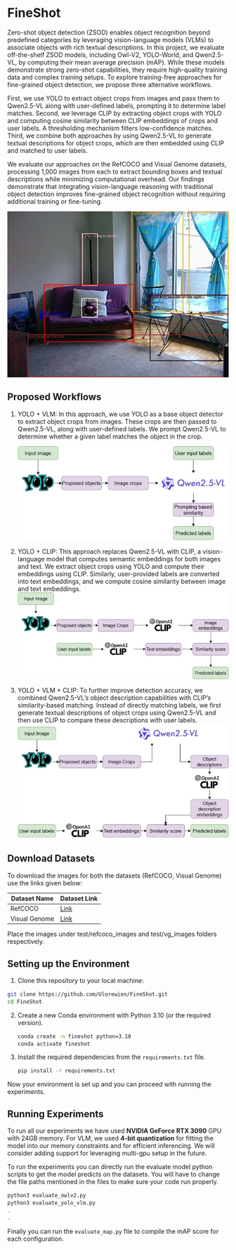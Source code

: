 # FineShot

Zero-shot object detection (ZSOD) enables object recognition beyond predefined categories by leveraging vision-language models (VLMs) to associate objects with rich textual descriptions. In this project, we evaluate off-the-shelf ZSOD models, including Owl-V2, YOLO-World, and Qwen2.5-VL, by computing their mean average precision (mAP). While these models demonstrate strong zero-shot capabilities, they require high-quality training data and complex training setups. To explore training-free approaches for fine-grained object detection, we propose three alternative workflows.

First, we use YOLO to extract object crops from images and pass them to Qwen2.5-VL along with user-defined labels, prompting it to determine label matches. Second, we leverage CLIP by extracting object crops with YOLO and computing cosine similarity between CLIP embeddings of crops and user labels. A thresholding mechanism filters low-confidence matches. Third, we combine both approaches by using Qwen2.5-VL to generate textual descriptions for object crops, which are then embedded using CLIP and matched to user labels.

We evaluate our approaches on the RefCOCO and Visual Genome datasets, processing 1,000 images from each to extract bounding boxes and textual descriptions while minimizing computational overhead. Our findings demonstrate that integrating vision-language reasoning with traditional object detection improves fine-grained object recognition without requiring additional training or fine-tuning.

![Example Image](https://github.com/Ulorewien/FineShot/blob/main/test/imgs/output.jpg?raw=True)

## Proposed Workflows
1. YOLO + VLM:
    In this approach, we use YOLO as a base object detector to extract object crops from images. These crops are then passed to Qwen2.5-VL, along with user-defined labels. We prompt Qwen2.5-VL to determine whether a given label matches the object in the crop.

    ![Example Image](https://github.com/Ulorewien/FineShot/blob/main/test/imgs/YOLO_QWEN.jpg?raw=True)

2. YOLO + CLIP:
    This approach replaces Qwen2.5-VL with CLIP, a vision-language model that computes semantic embeddings for both images and text. We extract object crops using YOLO and compute their embeddings using CLIP. Similarly, user-provided labels are converted into text embeddings, and we compute cosine similarity between image and text embeddings.
    ![Example Image](https://github.com/Ulorewien/FineShot/blob/main/test/imgs/YOLO_CLIP.jpg?raw=True)

3. YOLO + VLM + CLIP:
    To further improve detection accuracy, we combined Qwen2.5-VL’s object description capabilities with CLIP’s similarity-based matching. Instead of directly matching labels, we first generate textual descriptions of object crops using Qwen2.5-VL and then use CLIP to compare these descriptions with user labels.
    ![Example Image](https://github.com/Ulorewien/FineShot/blob/main/test/imgs/YOLO_QWEN_CLIP.jpg?raw=True)

## Download Datasets

To download the images for both the datasets (RefCOCO, Visual Genome) use the links given below:

| Dataset Name  | Dataset Link                                                                               |
| ------------- | ------------------------------------------------------------------------------------------ |
| RefCOCO       | [Link](https://drive.google.com/file/d/19IlJEOBx071QQ_4J6Y5Dpgs5BwOZSTus/view?usp=sharing) |
| Visual Genome | [Link](https://drive.google.com/file/d/1SjJ25bB8N3n4V5J2BekAYZDJwshMjOaf/view?usp=sharing) |

Place the images under test/refcoco_images and test/vg_images folders respectively.

## Setting up the Environment

1. Clone this repository to your local machine:

```sh
git clone https://github.com/Ulorewien/FineShot.git
cd FineShot
```

2. Create a new Conda environment with Python 3.10 (or the required version).

   ```sh
   conda create -n fineshot python=3.10
   conda activate fineshot
   ```

3. Install the required dependencies from the `requirements.txt` file.

   ```sh
   pip install -r requirements.txt
   ```

Now your environment is set up and you can proceed with running the experiments.

## Running Experiments

To run all our experiments we have used **NVIDIA GeForce RTX 3090** GPU with 24GB memory. For VLM, we used **4-bit quantization** for fitting the model into our memory constraints and for efficient inferencing. We will consider adding support for leveraging multi-gpu setup in the future.

To run the experiments you can directly run the evaluate model python scripts to get the model predicts on the datasets. You will have to change the file paths mentioned in the files to make sure your code run properly.

```sh
python3 evaluate_owlv2.py
python3 evaluate_yolo_vlm.py
.
.
```

Finally you can run the `evaluate_map.py` file to compile the mAP score for each configuration.
